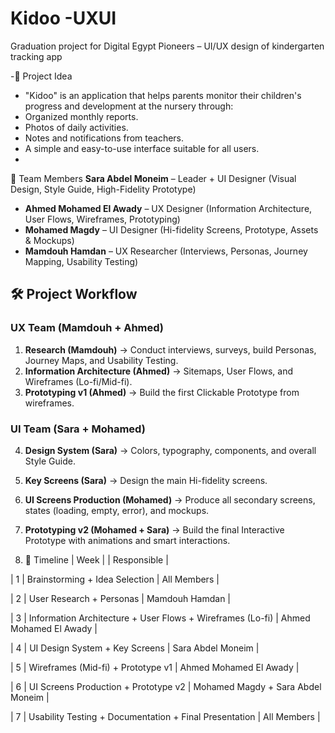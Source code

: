 # Kidoo -UXUI
Graduation project for Digital Egypt Pioneers – UI/UX design of kindergarten tracking app

-🎯 Project Idea
- "Kidoo" is an application that helps parents monitor their children's progress and development at the nursery through:
- Organized monthly reports.
- Photos of daily activities.
- Notes and notifications from teachers.
- A simple and easy-to-use interface suitable for all users.
- 
👥 Team Members
**Sara Abdel Moneim** – Leader + UI Designer (Visual Design, Style Guide, High-Fidelity Prototype)  
- **Ahmed Mohamed El Awady** – UX Designer (Information Architecture, User Flows, Wireframes, Prototyping)  
- **Mohamed Magdy** – UI Designer (Hi-fidelity Screens, Prototype, Assets & Mockups)  
- **Mamdouh Hamdan** – UX Researcher (Interviews, Personas, Journey Mapping, Usability Testing)  

## 🛠️ Project Workflow
### UX Team (Mamdouh + Ahmed)  
1. **Research (Mamdouh)** → Conduct interviews, surveys, build Personas, Journey Maps, and Usability Testing.  
2. **Information Architecture (Ahmed)** → Sitemaps, User Flows, and Wireframes (Lo-fi/Mid-fi).  
3. **Prototyping v1 (Ahmed)** → Build the first Clickable Prototype from wireframes.  

### UI Team (Sara + Mohamed)  
4. **Design System (Sara)** → Colors, typography, components, and overall Style Guide.  
5. **Key Screens (Sara)** → Design the main Hi-fidelity screens.  
6. **UI Screens Production (Mohamed)** → Produce all secondary screens, states (loading, empty, error), and mockups.  
7. **Prototyping v2 (Mohamed + Sara)** → Build the final Interactive Prototype with animations and smart interactions.  

7. 📅 Timeline
| Week | | Responsible |

| 1 | Brainstorming + Idea Selection | All Members |

| 2 | User Research + Personas | Mamdouh Hamdan |

| 3 | Information Architecture + User Flows + Wireframes (Lo-fi) | Ahmed Mohamed El Awady |

| 4 | UI Design System + Key Screens | Sara Abdel Moneim |

| 5 | Wireframes (Mid-fi) + Prototype v1 | Ahmed Mohamed El Awady |

| 6 | UI Screens Production + Prototype v2 | Mohamed Magdy + Sara Abdel Moneim |

| 7 | Usability Testing + Documentation + Final Presentation | All Members |
